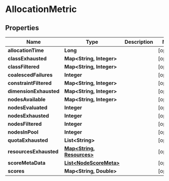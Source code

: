 

# AllocationMetric


## Properties

Name | Type | Description | Notes
------------ | ------------- | ------------- | -------------
**allocationTime** | **Long** |  |  [optional]
**classExhausted** | **Map&lt;String, Integer&gt;** |  |  [optional]
**classFiltered** | **Map&lt;String, Integer&gt;** |  |  [optional]
**coalescedFailures** | **Integer** |  |  [optional]
**constraintFiltered** | **Map&lt;String, Integer&gt;** |  |  [optional]
**dimensionExhausted** | **Map&lt;String, Integer&gt;** |  |  [optional]
**nodesAvailable** | **Map&lt;String, Integer&gt;** |  |  [optional]
**nodesEvaluated** | **Integer** |  |  [optional]
**nodesExhausted** | **Integer** |  |  [optional]
**nodesFiltered** | **Integer** |  |  [optional]
**nodesInPool** | **Integer** |  |  [optional]
**quotaExhausted** | **List&lt;String&gt;** |  |  [optional]
**resourcesExhausted** | [**Map&lt;String, Resources&gt;**](Resources.md) |  |  [optional]
**scoreMetaData** | [**List&lt;NodeScoreMeta&gt;**](NodeScoreMeta.md) |  |  [optional]
**scores** | **Map&lt;String, Double&gt;** |  |  [optional]



